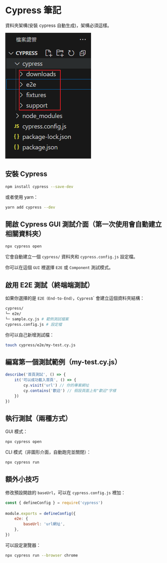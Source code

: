 # Cypress 筆記

資料夾架構(安裝 cypress 自動生成)，架構必須這樣。

![alt text](./images/image.png)

## 安裝 Cypress

```bash
npm install cypress --save-dev
```

或者使用 yarn：

```bash
yarn add cypress --dev
```

## 開啟 Cypress GUI 測試介面（第一次使用會自動建立相關資料夾）

```bash
npx cypress open
```

它會自動建立一個 `cypress/` 資料夾和 `cypress.config.js` 設定檔。

你可以在這個 `GUI` 裡選擇 `E2E` 或 `Component` 測試模式。

## 啟用 E2E 測試（終端端測試）

如果你選擇的是 `E2E（End-to-End）`，`Cypres`s` 會建立這個資料夾結構：

```bash
cypress/
└─ e2e/
└─ sample.cy.js # 範例測試檔案
cypress.config.js # 設定檔
```

你可以自己新增測試檔：

```bash
touch cypress/e2e/my-test.cy.js
```

## 編寫第一個測試範例（my-test.cy.js）

```js
describe('首頁測試', () => {
    it('可以成功載入首頁', () => {
        cy.visit('url') // 你的專案網址
        cy.contains('歡迎') // 假設頁面上有"歡迎"字樣
    })
})
```

## 執行測試（兩種方式）

GUI 模式：

```bash
npx cypress open
```

CLI 模式（非圖形介面，自動跑完並關閉）：

```bash
npx cypress run
```

## 額外小技巧

修改預設開啟的 `baseUrl`，可以在 `cypress.config.js` 裡加：

```js
const { defineConfig } = require('cypress')

module.exports = defineConfig({
    e2e: {
        baseUrl: 'url網址',
    },
})
```

可以設定瀏覽器：

```bash
npx cypress run --browser chrome
```
